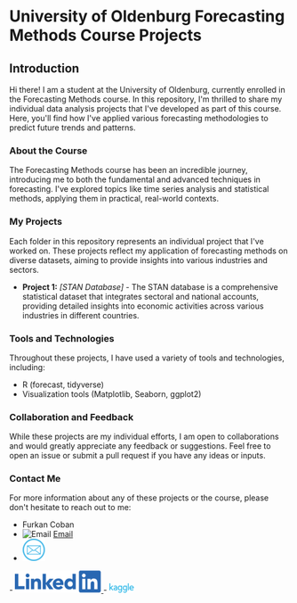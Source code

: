 # University of Oldenburg Forecasting Methods Course Projects

## Introduction

Hi there! I am a student at the University of Oldenburg, currently enrolled in the Forecasting Methods course. In this repository, I'm thrilled to share my individual data analysis projects that I've developed as part of this course. Here, you'll find how I've applied various forecasting methodologies to predict future trends and patterns.

### About the Course

The Forecasting Methods course has been an incredible journey, introducing me to both the fundamental and advanced techniques in forecasting. I've explored topics like time series analysis and statistical methods, applying them in practical, real-world contexts.

### My Projects

Each folder in this repository represents an individual project that I've worked on. These projects reflect my application of forecasting methods on diverse datasets, aiming to provide insights into various industries and sectors.

- **Project 1:** _[STAN Database]_ - The STAN database is a comprehensive statistical dataset that integrates sectoral and national accounts, providing detailed insights into economic activities across various industries in different countries.


### Tools and Technologies

Throughout these projects, I have used a variety of tools and technologies, including:

- R (forecast, tidyverse)
- Visualization tools (Matplotlib, Seaborn, ggplot2)

### Collaboration and Feedback

While these projects are my individual efforts, I am open to collaborations and would greatly appreciate any feedback or suggestions. Feel free to open an issue or submit a pull request if you have any ideas or inputs.

### Contact Me

For more information about any of these projects or the course, please don't hesitate to reach out to me:

- Furkan Coban
- ![Email](URL-to-Email-Icon) [Email](mailto:ofurkancoban@gmail.com)
- <a href="mailto:ofurkancoban@gmail.com" target="_blank">
    <img src="https://github.com/ofurkancoban/ForecastingMethods_DataAnalysis_Projects/blob/main/img/email.png" alt="Kaggle">
</a>
- <a href="https://www.linkedin.com/in/ofurkancoban" target="_blank">
    <img src="https://github.com/ofurkancoban/ForecastingMethods_DataAnalysis_Projects/blob/main/img/in.png" alt="Kaggle">
</a>
- <a href="https://www.kaggle.com/ofurkancoban" target="_blank">
    <img src="https://github.com/ofurkancoban/ForecastingMethods_DataAnalysis_Projects/blob/main/img/kaggle.png" alt="Kaggle">
</a>
